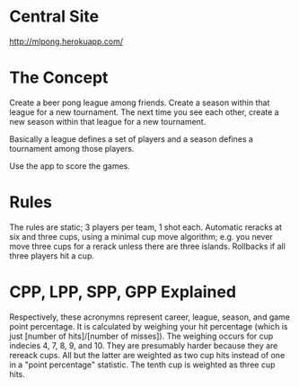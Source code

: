 # Central Site

http://mlpong.herokuapp.com/

# The Concept

Create a beer pong league among friends. Create a season within that league for a new tournament. The next time you see each other, create a new season within that league for a new tournament.

Basically a league defines a set of players and a season defines a tournament among those players.

Use the app to score the games.

# Rules

The rules are static; 3 players per team, 1 shot each. Automatic reracks at six and three cups, using a minimal cup move algorithm; e.g. you never move three cups for a rerack unless there are three islands. Rollbacks if all three players hit a cup.

# CPP, LPP, SPP, GPP Explained

Respectively, these acronymns represent career, league, season, and game point percentage. It is calculated by weighing your hit percentage (which is just [number of hits]/[number of misses]). The weighing occurs for cup indecies 4, 7, 8, 9, and 10. They are presumably harder because they are rereack cups. All but the latter are weighted as two cup hits instead of one in a "point percentage" statistic. The tenth cup is weighted as three cup hits.

